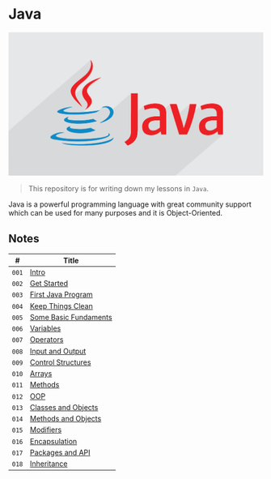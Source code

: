 # Java

![Java Logo](media/java-logo.png)

> This repository is for writing down my lessons in `Java`.

Java is a powerful programming language with great community support which can be used for many purposes and it is Object-Oriented.

## Notes

| #     | Title                                                 |
| ----- | ----------------------------------------------------- |
| `001` | [Intro](notes/Intro.md)                               |
| `002` | [Get Started](notes/GetStarted.md)                    |
| `003` | [First Java Program](notes/FirstJavaProgram.md)       |
| `004` | [Keep Things Clean](notes/KeepThingsClean.md)         |
| `005` | [Some Basic Fundaments](notes/SomeBasicFundaments.md) |
| `006` | [Variables](notes/Variables.md)                       |
| `007` | [Operators](notes/Operators.md)                       |
| `008` | [Input and Output](notes/InputOutput.md)              |
| `009` | [Control Structures](notes/ControlStructures.md)      |
| `010` | [Arrays](notes/Arrays.md)                             |
| `011` | [Methods](notes/Methods.md)                           |
| `012` | [OOP](notes/OOP.md)                                   |
| `013` | [Classes and Objects](notes/ClassesAndObjects.md)     |
| `014` | [Methods and Objects](notes/MethodsAndObjects.md)     |
| `015` | [Modifiers](notes/Modifiers.md)                       |
| `016` | [Encapsulation](notes/Encapsulation.md)               |
| `017` | [Packages and API](notes/PackagesAndAPI.md)           |
| `018` | [Inheritance](notes/Inheritance.md)                   |
